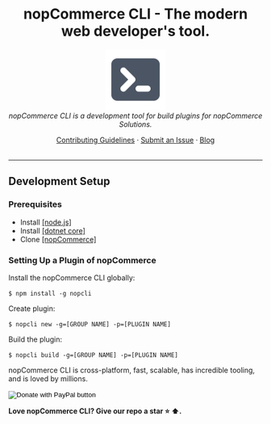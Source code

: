 <h1 align="center">nopCommerce CLI - The modern web developer's tool.</h1>

<p align="center">
  <img src="https://raw.githubusercontent.com/DiogenesPolanco/nopCommerce-cli/development/src/assets/images/logos/nopcli.png" alt="nopCommerce CLI-logo" width="120px" height="120px"/>
  <br>
  <i>nopCommerce CLI is a development tool for build plugins for nopCommerce Solutions.</i>
  <br>
</p>
 
<p align="center">
  <a href="CONTRIBUTING.md">Contributing Guidelines</a>
  ·
  <a href="https://github.com/DiogenesPolanco/nopCommerce-cli/issues">Submit an Issue</a>
  ·
  <a href="https://blog.nopcli.io/">Blog</a>
  <br>
  <br>
</p>
 
<hr>
  
## Development Setup

### Prerequisites

- Install <a href="https://nodejs.org/es/download/">[node.js] </a>
- Install <a href="https://dotnet.microsoft.com/download">[dotnet core]</a>
- Clone <a href="https://github.com/nopSolutions/nopCommerce">[nopCommerce]</a>

### Setting Up a Plugin of nopCommerce

Install the nopCommerce CLI globally:

```
$ npm install -g nopcli
```

Create plugin:

```
$ nopcli new -g=[GROUP NAME] -p=[PLUGIN NAME]
```

Build the plugin:

```
$ nopcli build -g=[GROUP NAME] -p=[PLUGIN NAME]
```

nopCommerce CLI is cross-platform, fast, scalable, has incredible tooling, and is loved by millions.
<form action="https://www.paypal.com/donate" method="post" target="_top">
<input type="hidden" name="hosted_button_id" value="VM4NMF6PY4SMG" />
<input type="image" src="https://www.paypalobjects.com/en_US/i/btn/btn_donateCC_LG.gif" border="0" name="submit" title="PayPal - The safer, easier way to pay online!" alt="Donate with PayPal button" />
<img alt="" border="0" src="https://www.paypal.com/en_DO/i/scr/pixel.gif" width="1" height="1" />
</form>


**Love nopCommerce CLI? Give our repo a star :star: :arrow_up:.** 
